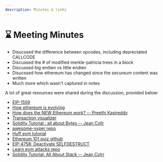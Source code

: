```yaml
---
description: Minutes & links
---
```


# ⌛ Meeting Minutes

* Disucssed the difference between opcodes, including deprectated CALLCODE
* Discussed the # of modified merkle-patricia trees in a block
* Discussed big endien vs little endien
* Disucssed how ethereum has changed since the secureum content was written
* Much more which wasn't captured in notes

A lot of great resources were shared during the discussion, provided below:

* [EIP-1559](https://eips.ethereum.org/EIPS/eip-1559#increased-max-block-sizecomplexity)
* [How ethereum is evolving](https://ethereum.org/en/upgrades/beacon-chain/)
* [How does the NEW Ethereum work? -- Preethi Kasireddy](https://www.preethikasireddy.com/post/how-does-the-new-ethereum-work)
* [Transaction visualizer](https://txstreet.com/d/home)
* [Solidity Tutorial : all about Bytes -- Jean Cvllr](https://jeancvllr.medium.com/solidity-tutorial-all-about-bytes-9d88fdb22676)
* [awesome-vyper repo](https://github.com/spadebuilders/awesome-vyper)
* [Huff evm tutorial](https://docs.huff.sh/tutorial/evm-basics/)
* [Ethereum 101 quiz github](https://github.com/x676f64/secureum-mind\_map/blob/master/quizzes/1.%20Ethereum%20101.md)
* [EIP-4758: Deactivate SELFDESTRUCT](https://eips.ethereum.org/EIPS/eip-4758)
* [Learn evm attacks repo](https://github.com/coinspect/learn-evm-attacks/tree/master/test/Bridges/RoninBridge)
* [Solidity Tutorial: All About Stack -- Jean Cvlrr](https://betterprogramming.pub/solidity-tutorial-all-about-stack-c1ec6070fe60)
